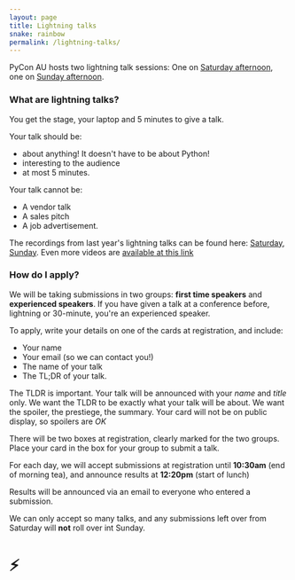 ```yaml
---
layout: page
title: Lightning talks
snake: rainbow
permalink: /lightning-talks/
---
```


PyCon AU hosts two lightning talk sessions: One on [Saturday afternoon](https://2019.pycon-au.org/talks/saturday-lightning-talks), one on [Sunday afternoon](https://2019.pycon-au.org/talks/sunday-lightning-talks). 

### What are lightning talks?

You get the stage, your laptop and 5 minutes to give a talk. 

Your talk should be:

 * about anything! It doesn't have to be about Python!
 * interesting to the audience
 * at most 5 minutes. 

Your talk cannot be:
 
 * A vendor talk
 * A sales pitch
 * A job advertisement.

The recordings from last year's lightning talks can be found here: [Saturday](https://youtu.be/BmWLhVMWC9I), [Sunday](https://www.youtube.com/watch?v=rNkbmu4e3MA). Even more videos are [available at this link](https://www.youtube.com/user/PyConAU/search?query=lightning)

### How do I apply?

We will be taking submissions in two groups: **first time speakers** and **experienced speakers**. If you have given a talk at a conference before, lightning or 30-minute, you're an experienced speaker. 

To apply, write your details on one of the cards at registration, and include: 

 * Your name
 * Your email (so we can contact you!)
 * The name of your talk
 * The TL;DR of your talk. 

The TLDR is important. Your talk will be announced with your _name_ and _title_ only. We want the TLDR to be exactly what your talk will be about. We want the spoiler, the prestiege, the summary. Your card will not be on public display, so spoilers are *OK*

There will be two boxes at registration, clearly marked for the two groups. Place your card in the box for your group to submit a talk.

For each day, we will accept submissions at registration until **10:30am** (end of morning tea), and announce results at **12:20pm** (start of lunch)

Results will be announced via an email to everyone who entered a submission. 

We can only accept so many talks, and any submissions left over from Saturday will **not** roll over int Sunday. 

# ⚡️
